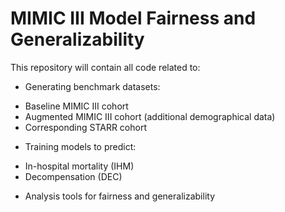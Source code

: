 # MIMIC III Model Fairness and Generalizability

This repository will contain all code related to:

- Generating benchmark datasets:
* Baseline MIMIC III cohort
* Augmented MIMIC III cohort (additional demographical data)
* Corresponding STARR cohort
- Training models to predict:
* In-hospital mortality (IHM)
* Decompensation (DEC)
- Analysis tools for fairness and generalizability